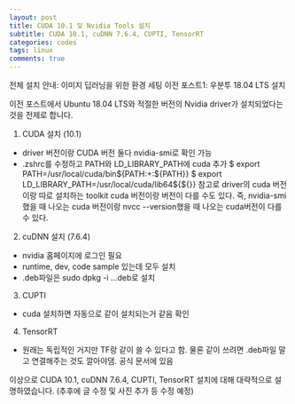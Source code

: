 ```yaml
---
layout: post
title: CUDA 10.1 및 Nvidia Tools 설치
subtitle: CUDA 10.1, cuDNN 7.6.4, CUPTI, TensorRT
categories: codes
tags: linux
comments: true
---
```

전체 설치 안내: 이미지 딥러닝을 위한 환경 세팅
이전 포스트1: 우분투 18.04 LTS 설치

이전 포스트에서 Ubuntu 18.04 LTS와 적절한 버전의 Nvidia driver가 설치되었다는 것을 전제로 합니다. 

1. CUDA 설치 (10.1)
- driver 버전이랑 CUDA 버전 둘다 nvidia-smi로 확인 가능
- .zshrc를 수정하고 PATH와 LD_LIBRARY_PATH에 cuda 추가
$ export PATH=/usr/local/cuda/bin${PATH:+:${PATH}}
$ export LD_LIBRARY_PATH=/usr/local/cuda/lib64${${}}
참고로 driver의 cuda 버전이랑 따로 설치하는 toolkit cuda 버전이랑 버전이 다를 수도 있다.
즉, nvidia-smi했을 때 나오는 cuda 버전이랑 nvcc --version했을 때 나오는 cuda버전이 다를 수 있다.

2. cuDNN 설치 (7.6.4)
- nvidia 홈페이지에 로그인 필요
- runtime, dev, code sample 있는데 모두 설치
- .deb파일은 sudo dpkg -i ...deb로 설치

3. CUPTI
- cuda 설치하면 자동으로 같이 설치되는거 같음 확인

4. TensorRT
- 원래는 독립적인 거지만 TF랑 같이 쓸 수 있다고 함. 물론 같이 쓰려면 .deb파일 말고 연결해주는 것도 깔아야댐. 공식 문서에 있음

이상으로 CUDA 10.1, cuDNN 7.6.4, CUPTI, TensorRT 설치에 대해 대략적으로 설명하였습니다. (추후에 글 수정 및 사진 추가 등 수정 예정)
